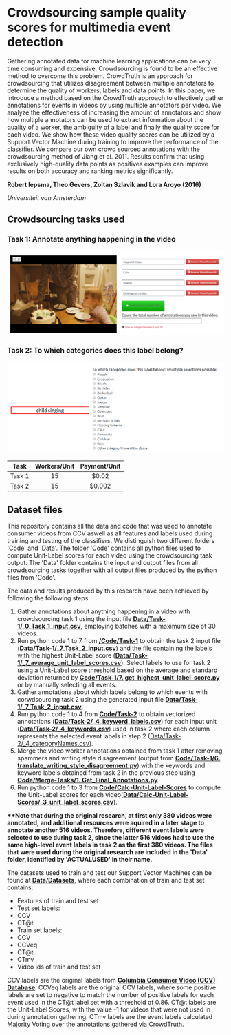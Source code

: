 # Crowdsourcing sample quality scores for multimedia event detection

Gathering annotated data for machine learning applications can be very time consuming and expensive. Crowdsourcing is found to be an effective method to overcome this problem. CrowdTruth is an approach for crowdsourcing that utilizes disagreement between multiple annotators to determine the quality of workers, labels and data points. In this paper, we introduce a method based on the CrowdTruth approach to effectively gather annotations for events in videos by using multiple annotators per video. We analyze the effectiveness of increasing the amount of annotators and show how multiple annotators can be used to extract information about the quality of a worker, the ambiguity of a label and finally the quality score for each video. We show how these video quality scores can be utilized by a Support Vector Machine during training to improve the performance of the classifier. We compare our own crowd sourced annotations with the crowdsourcing method of Jiang et al. 2011. Results confirm that using exclusively high-quality data points as positives examples can improve results on both accuracy and ranking metrics significantly. 

**Robert Iepsma, Theo Gevers, Zoltan Szlavik and Lora Aroyo (2016)**

*Universiteit van Amsterdam*

## Crowdsourcing tasks used
### Task 1: Annotate anything happening in the video
![Fig.1: Task 1.](https://raw.githubusercontent.com/CrowdTruth/Events-in-videos/master/img/task1.png)
### Task 2: To which categories does this label belong?
![Fig.2: Task 2.](https://raw.githubusercontent.com/CrowdTruth/Events-in-videos/master/img/task2.png)

| Task     | Workers/Unit     | Payment/Unit     |
|----------|:----------------:|:----------------:|
| Task 1   | 15               | $0.02            |
| Task 2   | 15               | $0.002           |

## Dataset files 

This repository contains all the data and code that was used to annotate consumer videos from CCV aswell as all features and labels used during training and testing of the classifiers. We distinguish two different folders 'Code' and 'Data'. The folder 'Code' contains all python files used to compute Unit-Label scores for each video using the crowdsourcing task output. The 'Data' folder contains the input and output files from all crowdsourcing tasks together with all output files produced by the python files from 'Code'.

The data and results produced by this research have been achieved by following the following steps:
 1. Gather annotations about anything happening in a video with crowdsourcing task 1 using the input file  **[Data/Task-1/_0_Task_1_input.csv](https://github.com/CrowdTruth/Events-in-videos/blob/master/Data/Task-1/_0_Task_1_input.csv)**, employing batches with a maximum size of 30 videos. 
 2. Run python code 1 to 7 from **[/Code/Task-1](https://github.com/CrowdTruth/Events-in-videos/tree/master/Code/Task-1)** to obtain the task 2 input file (**[Data/Task-1/_7_Task_2_input.csv](https://github.com/CrowdTruth/Events-in-videos/blob/master/Data/Task-1/_7_Task_2_input.csv)**) and the file containing the labels with the highest Unit-Label score (**[Data/Task-1/_7_average_unit_label_scores.csv](https://github.com/CrowdTruth/Events-in-videos/blob/master/Data/Task-1/_7_average_unit_label_scores.csv)**). Select labels to use for task 2 using a Unit-Label score threshold based on the average and standard deviation returned by **[Code/Task-1/7. get_highest_unit_label_score.py](https://github.com/CrowdTruth/Events-in-videos/blob/master/Code/Task-1/7.%20get_highest_unit_label_score.py)** or by manually selecting all events.
 3. Gather annotations about which labels belong to which events with corwdsourcing task 2 using the generated input file **[Data/Task-1/_7_Task_2_input.csv](https://github.com/CrowdTruth/Events-in-videos/blob/master/Data/Task-1/_7_Task_2_input.csv)**. 
 4. Run python code 1 to 4 from **[Code/Task-2](https://github.com/CrowdTruth/Events-in-videos/tree/master/Code/Task-2)** to obtain vectorized annotations (**[Data/Task-2/_4_keyword_labels.csv](https://github.com/CrowdTruth/Events-in-videos/blob/master/Data/Task-2/_4_keyword_labels.csv)**) for each input unit (**[Data/Task-2/_4_keywords.csv](https://github.com/CrowdTruth/Events-in-videos/blob/master/Data/Task-2/_4_keywords.csv)**) used in task 2 where each column represents the selected event labels in step 2 ([Data/Task-2/_4_categoryNames.csv](https://github.com/CrowdTruth/Events-in-videos/blob/master/Data/Task-2/_4_categoryNames.csv)).
 5. Merge the video worker annotations obtained from task 1 after removing spammers and writing style disagreement (output from **[Code/Task-1/6. translate_writing_style_disagreement.py](https://github.com/CrowdTruth/Events-in-videos/blob/master/Code/Task-1/6.%20translate_writing_style_disagreement.py)**) with the keywords and keyword labels obtained from task 2 in the previous step using **[Code/Merge-Tasks/1. Get_Final_Annotations.py](https://github.com/CrowdTruth/Events-in-videos/blob/master/Code/Merge-Tasks/1.%20Get_Final_Annotations.py)**
 6. Run python code 1 to 3 from **[Code/Calc-Unit-Label-Scores](https://github.com/CrowdTruth/Events-in-videos/tree/master/Code/Calc-Unit-Label-Scores)** to compute the Unit-Label scores for each video(**[Data/Calc-Unit-Label-Scores/_3_unit_label_scores.csv](https://github.com/CrowdTruth/Events-in-videos/blob/master/Data/Calc-Unit-Label-Scores/_3_unit_label_scores.csv)**).

**\*\*Note that during the original research, at first only 380 videos were annotated, and additional resources were aquired in a later stage to annotate another 516 videos. Therefore, different event labels were selected to use during task 2, since the latter 516 videos had to use the same high-level event labels in task 2 as the first 380 videos. The files that were used during the original research are included in the 'Data' folder, identified by 'ACTUALUSED' in their name.**
 
The datasets used to train and test our Support Vector Machines can be found at **[Data/Datasets](https://github.com/CrowdTruth/Events-in-videos/tree/master/Data/Datasets)**, where each combination of train and test set contains:
* Features of train and test set
* Test set labels:
 * CCV 
 * CT@t 
* Train set labels:
 * CCV 
 * CCVeq
 * CT@t
 * CTmv
* Video ids of train and test set 
 
CCV labels are the original labels from **[Columbia Consumer Video (CCV) Database](http://www.ee.columbia.edu/ln/dvmm/CCV/)**.
CCVeq labels are the original CCV labels, where some positive labels are set to negative to match the number of positive labels for each event used in the CT@t label set with a threshold of 0.86.
CT@t labels are the Unit-Label Scores, with the value -1 for videos that were not used in during annotation gathering.
CTmv labels are the event labels calculated Majority Voting over the annotations gathered via CrowdTruth.


